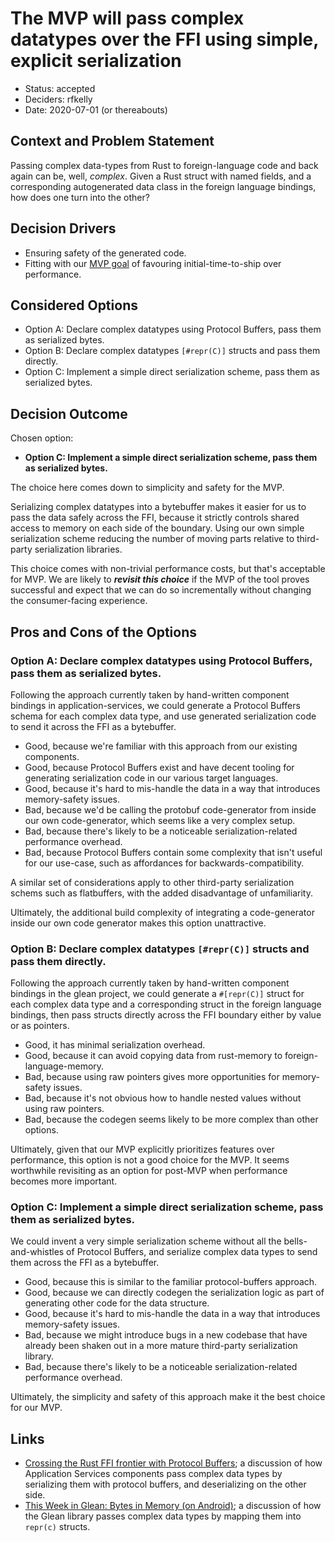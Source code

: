 # The MVP will pass complex datatypes over the FFI using simple, explicit serialization

* Status: accepted
* Deciders: rfkelly
* Date: 2020-07-01 (or thereabouts)

## Context and Problem Statement

Passing complex data-types from Rust to foreign-language code and back again can be, well, *complex*.
Given a Rust struct with named fields, and a corresponding autogenerated data class in the foreign language
bindings, how does one turn into the other?

## Decision Drivers

* Ensuring safety of the generated code.
* Fitting with our [MVP goal](./0001-mvp-webidl.md) of favouring initial-time-to-ship over performance.

## Considered Options

* Option A: Declare complex datatypes using Protocol Buffers, pass them as serialized bytes.
* Option B: Declare complex datatypes `[#repr(C)]` structs and pass them directly.
* Option C: Implement a simple direct serialization scheme, pass them as serialized bytes.

## Decision Outcome

Chosen option:
  * **Option C: Implement a simple direct serialization scheme, pass them as serialized bytes.**

The choice here comes down to simplicity and safety for the MVP.

Serializing complex datatypes into a bytebuffer makes it easier for us to pass the data safely across the FFI,
because it strictly controls shared access to memory on each side of the boundary. Using our own simple
serialization scheme reducing the number of moving parts relative to third-party serialization libraries.

This choice comes with non-trivial performance costs, but that's acceptable for MVP.
We are likely to ***revisit this choice*** if the MVP of the tool proves successful
and expect that we can do so incrementally without changing the consumer-facing experience.

## Pros and Cons of the Options

### Option A: Declare complex datatypes using Protocol Buffers, pass them as serialized bytes.

Following the approach currently taken by hand-written component bindings in application-services,
we could generate a Protocol Buffers schema for each complex data type, and use generated serialization
code to send it across the FFI as a bytebuffer.

* Good, because we're familiar with this approach from our existing components.
* Good, because Protocol Buffers exist and have decent tooling for generating serialization code
  in our various target languages.
* Good, because it's hard to mis-handle the data in a way that introduces memory-safety issues.
* Bad, because we'd be calling the protobuf code-generator from inside our own code-generator,
  which seems like a very complex setup.
* Bad, because there's likely to be a noticeable serialization-related performance overhead.
* Bad, because Protocol Buffers contain some complexity that isn't useful for our use-case, such
  as affordances for backwards-compatibility.

A similar set of considerations apply to other third-party serialization schems such as flatbuffers,
with the added disadvantage of unfamiliarity.

Ultimately, the additional build complexity of integrating a code-generator inside our own code generator
makes this option unattractive.

### Option B: Declare complex datatypes `[#repr(C)]` structs and pass them directly.

Following the approach currently taken by hand-written component bindings in the glean project,
we could generate a `#[repr(C)]` struct for each complex data type and a corresponding struct
in the foreign language bindings, then pass structs directly across the FFI boundary either
by value or as pointers.

* Good, it has minimal serialization overhead.
* Good, because it can avoid copying data from rust-memory to foreign-language-memory.
* Bad, because using raw pointers gives more opportunities for memory-safety issues.
* Bad, because it's not obvious how to handle nested values without using raw pointers.
* Bad, because the codegen seems likely to be more complex than other options.

Ultimately, given that our MVP explicitly prioritizes features over performance, this option
is not a good choice for the MVP. It seems worthwhile revisiting as an option for post-MVP
when performance becomes more important.

### Option C: Implement a simple direct serialization scheme, pass them as serialized bytes.

We could invent a very simple serialization scheme without all the bells-and-whistles of Protocol Buffers,
and serialize complex data types to send them across the FFI as a bytebuffer.

* Good, because this is similar to the familiar protocol-buffers approach.
* Good, because we can directly codegen the serialization logic as part of generating other code for
  the data structure.
* Good, because it's hard to mis-handle the data in a way that introduces memory-safety issues.
* Bad, because we might introduce bugs in a new codebase that have already been shaken out in
  a more mature third-party serialization library.
* Bad, because there's likely to be a noticeable serialization-related performance overhead.

Ultimately, the simplicity and safety of this approach make it the best choice for our MVP.

## Links

* [Crossing the Rust FFI frontier with Protocol Buffers](https://hacks.mozilla.org/2019/04/crossing-the-rust-ffi-frontier-with-protocol-buffers/);
  a discussion of how Application Services components pass complex data types by serializing them with
  protocol buffers, and deserializing on the other side.
* [This Week in Glean: Bytes in Memory (on Android)](https://fnordig.de/2020/05/04/this-week-in-glean/);
  a discussion of how the Glean library passes complex data types by mapping them into `repr(c)` structs.
